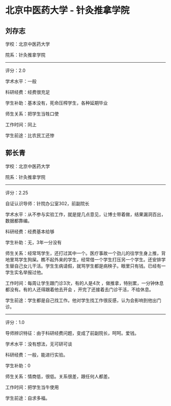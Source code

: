 # 北京中医药大学 - 针灸推拿学院

## 刘存志

学校：北京中医药大学

院系：针灸推拿学院

* * *

评分：2.0

学术水平：一般

科研经费：经费很充足

学生补助：基本没有，死命压榨学生，各种延期毕业

师生关系：把学生当牲口使

工作时间：同上

学生前途：比农民工还惨

## 郭长青

学校：北京中医药大学

院系：针灸推拿学院

* * *

评分：2.25

自证认识导师：针院办公室302，前副院长

学术水平：从不参与实验工作，就是提几点意见，让博士带着做，结果漏洞百出，数据都靠编。

科研经费：经费基本给够

学生补助：无，3年一分没有

师生关系：经常骂学生，还打过其中一个。医疗事故一个劲儿的往学生身上推，背地里骂学生狗屎。瞧不起外来的学生，经常借一个学生打压另一个学生。还安排学生替自己女儿干活。学生生病请假，就骂学生都是病秧子。眼里只有钱。已经有一学生实名举报过他。

工作时间：每周让学生跟门诊3次，有的人是4次 ，做推拿，特别累，一分钟休息都没有。有的人还得跟着他去开会 ，开完了还接着去门诊干活，不给休息。

学生前途：学生都是自己找工作。他对学生找工作很反感，认为会影响到他出门诊。

* * *

评分：1.0

导师辨识特征：由于科研经费问题，变成了前副院长，呵呵。爱钱。

学术水平：没有想法，无可研可谈

科研经费：一般，能进行实验。

学生补助：0

师生关系：情商低，很低。关系很差，跟任何人都差。

工作时间：把学生当牛使用

学生前途：自求多福。